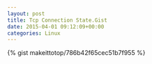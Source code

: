 ```yaml
---
layout: post                                                                                                              
title: Tcp Connection State.Gist                                                                                                                       
date: 2015-04-01 09:12:09+00:00                                                                                                                        
categories: Linux                                                                                                                
---                                                                                                                              
```


{% gist makeittotop/786b42f65cec51b7f955 %}                                                                                                           


